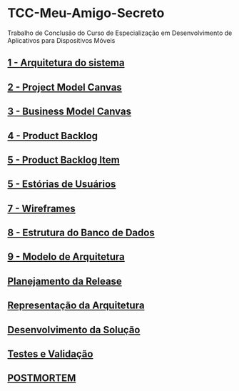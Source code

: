 # TCC-Meu-Amigo-Secreto
Trabalho de Conclusão do Curso de Especialização em Desenvolvimento de Aplicativos para Dispositivos Móveis

## [1 - Arquitetura do sistema](estrutura-banco-dados.md)

## [2 - Project Model Canvas](project-model-canvas.md)

## [3 - Business Model Canvas](business-model-canvas.md)

## [4 - Product Backlog](product-backlog.md)

## [5 - Product Backlog Item](product-backlog-item.md)

## [5 - Estórias de Usuários](estorias-usuarios.md)

## [7 - Wireframes](wireframes.md)

## [8 - Estrutura do Banco de Dados](estrutura-banco-dados.md)

## [9 - Modelo de Arquitetura](arquitetura.md)












## [Planejamento da Release](planejamento-da-release.md)

## [Representação da Arquitetura](representacao-da-arquitetura.md)

## [Desenvolvimento da Solução](desenvolvimento-da-solucao.md)

## [Testes e Validação](testes.md)

## [POSTMORTEM](postmortem.md)
